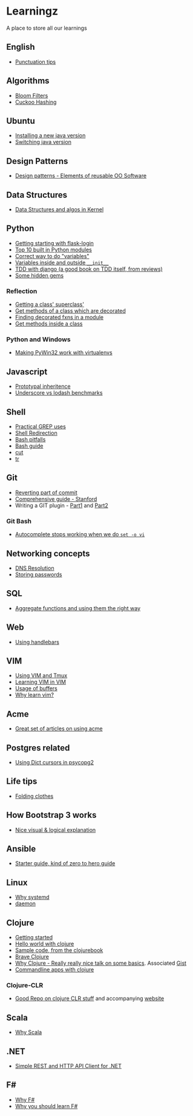 Learningz
=========

A place to store all our learnings

## English

* [Punctuation tips](https://medium.com/@wwnorton/punctuation-tips-a5e0d4a5e990)

## Algorithms

* [Bloom Filters](http://maciejczyzewski.me/2014/10/18/bloom-filters-fast-and-simple.html)
* [Cuckoo Hashing](http://en.wikipedia.org/wiki/Cuckoo_hashing)

## Ubuntu

* [Installing a new java version](http://openjdk.java.net/install/)
* [Switching java version](https://www.digitalocean.com/community/tutorials/how-to-install-java-on-ubuntu-with-apt-get)

## Design Patterns

* [Design patterns - Elements of reusable OO Software](http://www.uml.org.cn/c++/pdf/DesignPatterns.pdf)
 
## Data Structures

* [Data Structures and algos in Kernel](http://cstheory.stackexchange.com/questions/19759/core-algorithms-deployed/19773#19773)
 
## Python

* [Getting starting with flask-login](https://gist.github.com/shrayas/10004888)
* [Top 10 built in Python modules](http://www.reddit.com/r/Python/comments/28yo37/what_are_the_top_10_builtin_python_modules_that_a/)
* [Correct way to do "variables"](http://stackoverflow.com/questions/9056957/correct-way-to-define-class-variables-in-python)
* [Variables inside and outside `__init__`](http://stackoverflow.com/questions/1537202/variables-inside-and-outside-of-a-class-init-function)
* [TDD with django (a good book on TDD itself, from reviews)](http://chimera.labs.oreilly.com/books/1234000000754/index.html)
* [Some hidden gems](http://stackoverflow.com/questions/101268/hidden-features-of-python)

### Reflection

* [Getting a class' superclass'](http://stackoverflow.com/questions/1401661/python-list-all-base-classes-in-a-hierarchy)
* [Get methods of a class which are decorated](http://stackoverflow.com/questions/5910703/howto-get-all-methods-of-a-python-class-with-given-decorator)
* [Finding decorated fxns in a module](http://stackoverflow.com/questions/2144109/find-all-decorated-functions-in-a-module)
* [Get methods inside a class](http://stackoverflow.com/questions/1911281/how-do-i-get-list-of-methods-in-a-python-class)

### Python and Windows
* [Making PyWin32 work with virtualenvs](http://www.activestate.com/blog/2010/12/tips-activepython-pywin32-and-virtualenv)


## Javascript

* [Prototypal inheritence](http://oli.me.uk/2013/06/01/prototypical-inheritance-done-right/)
* [Underscore vs lodash benchmarks](http://pastie.org/9699461#)


## Shell

* [Practical GREP uses](http://www.thegeekstuff.com/2009/03/15-practical-unix-grep-command-examples/)
* [Shell Redirection](http://wiki.bash-hackers.org/howto/redirection_tutorial)
* [Bash pitfalls](http://mywiki.wooledge.org/BashPitfalls)
* [Bash guide](http://mywiki.wooledge.org/BashGuide)
* [cut](http://www.folkstalk.com/2012/02/cut-command-in-unix-linux-examples.html)
* [tr](http://www.thegeekstuff.com/2012/12/linux-tr-command/)

## Git

* [Reverting part of commit](http://stackoverflow.com/questions/4795600/reverting-part-of-a-commit-with-git)
* [Comprehensive guide - Stanford](http://www-cs-students.stanford.edu/~blynn/gitmagic/)
* Writing a GIT plugin - [Part1](http://adamcod.es/2013/07/12/how-to-create-git-plugin.html) and [Part2](http://adamcod.es/2013/07/19/how-to-create-git-plugin-part2.html)

### Git Bash
* [Autocomplete stops working when we do `set -o vi`](http://stackoverflow.com/questions/2252183/tab-autocompletion-in-bash-vi-shell-mode)

## Networking concepts

* [DNS Resolution](http://blog.taos.com/2013/11/19/dns-resolution-a-primer/)
* [Storing passwords](https://crackstation.net/hashing-security.htm)

## SQL

* [Aggregate functions and using them the right way](http://www.looker.com/news/blog/aggregate-functions-gone-bad-and-joins-who-made-them-way)

## Web

* [Using handlebars](http://jsfiddle.net/raghothams/BQ3SD/5/)
 
## VIM

* [Using VIM and Tmux](http://www.devcasts.io/p/boost-your-productivity-with-vim-and-tmux/)
* [Learning VIM in VIM](http://nerds.weddingpartyapp.com/tech/2013/11/17/mastering-vim-in-vim/)
* [Usage of buffers](http://www.reddit.com/r/vim/comments/1ujrvg/proper_usage_of_buffers/)
* [Why learn vim?](http://www.reddit.com/r/vim/comments/1u8tbi/advice_for_those_resolving_to_learn_vim/)


## Acme

* [Great set of articles on using acme](http://echosa.github.io/blog/2014/06/18/lets-try-acme-ep-0-research/)

## Postgres related

* [Using Dict cursors in psycopg2](http://initd.org/psycopg/docs/extras.html#dictionary-like-cursor)

## Life tips

* [Folding clothes](https://www.youtube.com/watch?feature=player_embedded&v=Ark90G_aWLM)

## How Bootstrap 3 works

* [Nice visual & logical explanation](http://www.helloerik.com/the-subtle-magic-behind-why-the-bootstrap-3-grid-works)


## Ansible

* [Starter guide, kind of zero to hero guide](https://serversforhackers.com/editions/2014/08/26/getting-started-with-ansible/)


## Linux

* [Why systemd](http://blog.jorgenschaefer.de/2014/07/why-systemd.html)
* [daemon](http://www.freedesktop.org/software/systemd/man/daemon.html)

## Clojure

* [Getting started](http://java.ociweb.com/mark/clojure/article.html)
* [Hello world with clojure](http://ben.vandgrift.com/2013/03/13/clojure-hello-world.html)
* [Sample code, from the clojurebook](https://github.com/clojurebook/ClojureProgramming)
* [Brave Clojure](http://www.braveclojure.com/)
* [Why Clojure - Really really nice talk on some basics](https://www.youtube.com/watch?v=alMbUJneFn0). Associated [Gist](https://gist.github.com/brandonbloom/8429988)
* [Commandline apps with clojure](http://www.beaconhill.com/blog/?p=283)

### Clojure-CLR

* [Good Repo on clojure CLR stuff](https://github.com/rippinrobr/clojure-clr-intro) and accompanying [website](http://www.myclojureadventure.com/)

## Scala

* [Why Scala](https://www.youtube.com/watch?v=LH75sJAR0hc)

## .NET

* [Simple REST and HTTP API Client for .NET](https://github.com/kato-im/RestSharp)

## F\# 

* [Why F#](http://fsharpforfunandprofit.com/why-use-fsharp/)
* [Why you should learn F#](http://www.codemag.com/Article/1203081)
